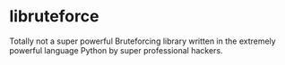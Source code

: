 # libruteforce
Totally not a super powerful Bruteforcing library written in the extremely powerful language Python by super professional hackers.
